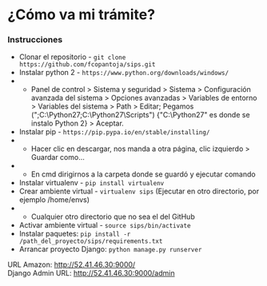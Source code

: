 # ¿Cómo va mi trámite?

### Instrucciones    
* Clonar el repositorio - ```git clone https://github.com/fcopantoja/sips.git```  
* Instalar python 2 - ```https://www.python.org/downloads/windows/```  
* * Panel de control > Sistema y seguridad > Sistema > Configuración avanzada del sistema > Opciones avanzadas > Variables de entorno > Variables del sistema > Path > Editar; Pegamos (";C:\Python27;C:\Python27\Scripts\") {"C:\Python27" es donde se instalo Python 2} > Aceptar.
* Instalar pip - ```https://pip.pypa.io/en/stable/installing/```  
* * Hacer clic en descargar, nos manda a otra página, clic izquierdo > Guardar como... 
* * En cmd dirigirnos a la carpeta donde se guardó y ejecutar comando
* Instalar virtualenv - ```pip install virtualenv```  
* Crear ambiente virtual - ```virtualenv sips``` (Ejecutar en otro directorio, por ejemplo /home/envs)
* * Cualquier otro directorio que no sea el del GitHub
* Activar ambiente virtual - ```source sips/bin/activate```  
* Instalar paquetes: ```pip install -r /path_del_proyecto/sips/requirements.txt```  
* Arrancar proyecto Django: ```python manage.py runserver```  

URL Amazon: http://52.41.46.30:9000/  
Django Admin URL: http://52.41.46.30:9000/admin  
